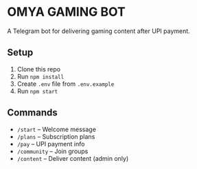 # OMYA GAMING BOT

A Telegram bot for delivering gaming content after UPI payment.

## Setup

1. Clone this repo
2. Run `npm install`
3. Create `.env` file from `.env.example`
4. Run `npm start`

## Commands

- `/start` – Welcome message
- `/plans` – Subscription plans
- `/pay` – UPI payment info
- `/community` – Join groups
- `/content` – Deliver content (admin only)
